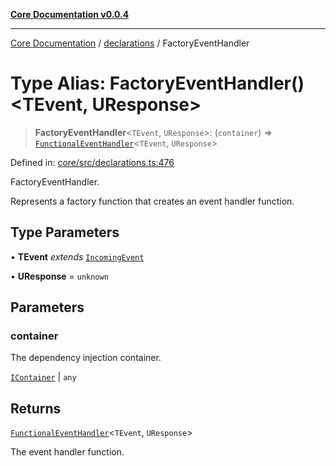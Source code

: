 [**Core Documentation v0.0.4**](../../README.md)

***

[Core Documentation](../../modules.md) / [declarations](../README.md) / FactoryEventHandler

# Type Alias: FactoryEventHandler()\<TEvent, UResponse\>

> **FactoryEventHandler**\<`TEvent`, `UResponse`\>: (`container`) => [`FunctionalEventHandler`](FunctionalEventHandler.md)\<`TEvent`, `UResponse`\>

Defined in: [core/src/declarations.ts:476](https://github.com/stonemjs/core/blob/2adc2da4c7e3b5a9f593c198ba7e8ad639651777/src/declarations.ts#L476)

FactoryEventHandler.

Represents a factory function that creates an event handler function.

## Type Parameters

• **TEvent** *extends* [`IncomingEvent`](../../events/IncomingEvent/classes/IncomingEvent.md)

• **UResponse** = `unknown`

## Parameters

### container

The dependency injection container.

[`IContainer`](IContainer.md) | `any`

## Returns

[`FunctionalEventHandler`](FunctionalEventHandler.md)\<`TEvent`, `UResponse`\>

The event handler function.
